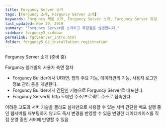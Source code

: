 ```yaml
---
title: Forguncy Server 소개
tags: [Forguncy 소개, Forguncy Server 소개]
keywords: Forguncy 제품 소개, Forguncy Server 소개, Forguncy Server 특징
last_updated: Nov 29, 2019
summary: "Forguncy Server를 소개하고 특장점을 설명합니다."
sidebar: forguncy5_sidebar
permalink: fgc5server_intro.html
folder: forguncy5_02_installation_registration
---
```


Forguncy Server 소개 (준비 중)


Forguncy 웹개발의 사용자 측면 절차
- Forguncy Builder에서 UI화면, 웹의 주요 기능, 데이터관리 기능, 사용자 로그인 정보 관리 등을 개발한다.
- Forguncy Builder에서 간단한 기능으로 Forguncy Server로 배포한다.
- Forguncy Server의 http 도메인 주소/프로젝트 주소로 접속한다.

어려운 고도의 서버 기술을 몰라도 설치만으로 사용할 수 있는 서버
간단한 배포
실행 중인 웹서버를 재부팅하지 않고도 즉시 변경을 반영할 수 있음
변경한 데이터베이스를 직접 운영 중인 서버에 반영할 수 있음

